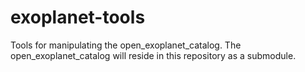 # exoplanet-tools
Tools for manipulating the open_exoplanet_catalog. The open_exoplanet_catalog will reside in this repository as a submodule.
